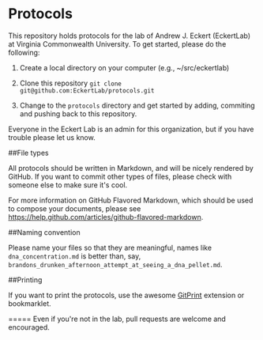 Protocols
=========

This repository holds protocols for the lab of
Andrew J. Eckert (EckertLab) at Virginia Commonwealth
University.  To get started, please do the following:

1. Create a local directory on your computer (e.g., ~/src/eckertlab)

1. Clone this repository `git clone
git@github.com:EckertLab/protocols.git`

1. Change to the `protocols`
directory and get started by adding, commiting and pushing back to this repository.

Everyone in the Eckert Lab is an admin for this organization, but if you have trouble
please let us know.

##File types

All protocols should be written in Markdown, and will be nicely rendered by GitHub. If
you want to commit other types of files, please check with someone else to make sure it's
cool.

For more information on GitHub Flavored Markdown, which should be used to compose your
documents, please see https://help.github.com/articles/github-flavored-markdown.

##Naming convention

Please name your files so that they are meaningful, names like `dna_concentration.md` is
better than, say, `brandons_drunken_afternoon_attempt_at_seeing_a_dna_pellet.md`.

##Printing

If you want to print the protocols, use the awesome [GitPrint](https://gitprint.com) extension or bookmarklet.

=====
Even if you're not in the lab, pull requests are welcome and encouraged.
